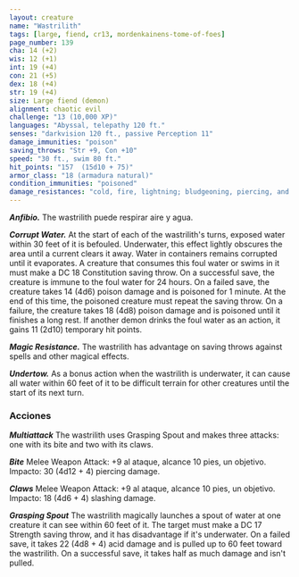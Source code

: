 ```yaml
---
layout: creature
name: "Wastrilith"
tags: [large, fiend, cr13, mordenkainens-tome-of-foes]
page_number: 139
cha: 14 (+2)
wis: 12 (+1)
int: 19 (+4)
con: 21 (+5)
dex: 18 (+4)
str: 19 (+4)
size: Large fiend (demon)
alignment: chaotic evil
challenge: "13 (10,000 XP)"
languages: "Abyssal, telepathy 120 ft."
senses: "darkvision 120 ft., passive Perception 11"
damage_immunities: "poison"
saving_throws: "Str +9, Con +10"
speed: "30 ft., swim 80 ft."
hit_points: "157  (15d10 + 75)"
armor_class: "18 (armadura natural)"
condition_immunities: "poisoned"
damage_resistances: "cold, fire, lightning; bludgeoning, piercing, and slashing from nonmagical attacks"
---
```


***Anfibio.*** The wastrilith puede respirar aire y agua.

***Corrupt Water.*** At the start of each of the wastrilith's turns, exposed water within 30 feet of it is befouled. Underwater, this effect lightly obscures the area until a current clears it away. Water in containers remains corrupted until it evaporates.
A creature that consumes this foul water or swims in it must make a DC 18 Constitution saving throw. On a successful save, the creature is immune to the foul water for 24 hours. On a failed save, the creature takes 14 (4d6) poison damage and is poisoned for 1 minute. At the end of this time, the poisoned creature must repeat the saving throw. On a failure, the creature takes 18 (4d8) poison damage and is poisoned until it finishes a long rest.
If another demon drinks the foul water as an action, it gains 11 (2d10) temporary hit points.

***Magic Resistance.*** The wastrilith has advantage on saving throws against spells and other magical effects.

***Undertow.*** As a bonus action when the wastrilith is underwater, it can cause all water within 60 feet of it to be difficult terrain for other creatures until the start of its next turn.

### Acciones

***Multiattack*** The wastrilith uses Grasping Spout and makes three attacks: one with its bite and two with its claws.

***Bite*** Melee Weapon Attack: +9 al ataque, alcance 10 pies, un objetivo. Impacto: 30 (4d12 + 4) piercing damage.

***Claws*** Melee Weapon Attack: +9 al ataque, alcance 10 pies, un objetivo. Impacto: 18 (4d6 + 4) slashing damage.

***Grasping Spout*** The wastrilith magically launches a spout of water at one creature it can see within 60 feet of it. The target must make a DC 17 Strength saving throw, and it has disadvantage if it's underwater. On a failed save, it takes 22 (4d8 + 4) acid damage and is pulled up to 60 feet toward the wastrilith. On a successful save, it takes half as much damage and isn't pulled.